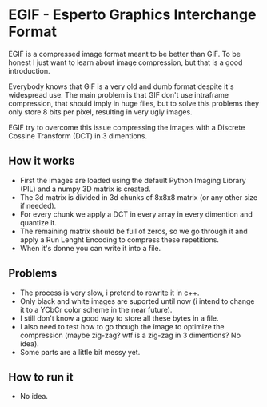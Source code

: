 # EGIF - Esperto Graphics Interchange Format

EGIF is a compressed image format meant to be better than GIF. To be honest I just want to learn about image compression, 
but that is a good introduction.

Everybody knows that GIF is a very old and dumb format despite it's widespread use. 
The main problem is that GIF don't use intraframe compression, that should imply in huge files, 
but to solve this problems they only store 8 bits per pixel, resulting in very ugly images.

EGIF try to overcome this issue compressing the images with a Discrete Cossine Transform (DCT) in 3 dimentions.

## How it works
- First the images are loaded using the default Python Imaging Library (PIL) and a numpy 3D matrix is created. 
- The 3d matrix is divided in 3d chunks of 8x8x8 matrix (or any other size if needed).
- For every chunk we apply a DCT in every array in every dimention and quantize it.
- The remaining matrix should be full of zeros, so we go through it and apply a Run Lenght Encoding to compress these repetitions.
- When it's donne you can write it into a file.

## Problems
- The process is very slow, i pretend to rewrite it in c++.
- Only black and white images are suported until now (i intend to change it to a YCbCr color scheme in the near future).
- I still don't know a good way to store all these bytes in a file.
- I also need to test how to go though the image to optimize the compression (maybe zig-zag? wtf is a zig-zag in 3 dimentions? No idea).
- Some parts are a little bit messy yet.

## How to run it
- No idea.
